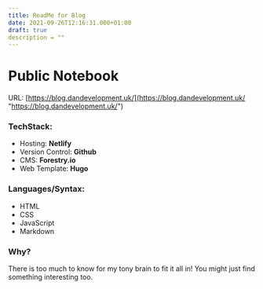 ```yaml
---
title: ReadMe for Blog
date: 2021-09-26T12:16:31.000+01:00
draft: true
description = ""
---
```


# Public Notebook

URL: [https://blog.dandevelopment.uk/](https://blog.dandevelopment.uk/ "https://blog.dandevelopment.uk/")

### TechStack:

- Hosting: **Netlify**
- Version Control: **Github**
- CMS: **Forestry.io**
- Web Template: **Hugo**

### Languages/Syntax:

- HTML
- CSS
- JavaScript
- Markdown

### Why?

There is too much to know for my tony brain to fit it all in! You might just find something interesting too.
